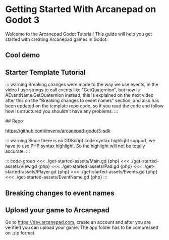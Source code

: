 # Getting Started With Arcanepad on Godot 3

Welcome to the Arcanepad Godot Tutorial! This guide will help you get started with creating Arcanepad games in Godot.

## Cool demo

<YoutubeEmbed video-id="-Qz9MFCGoYE" />

## Starter Template Tutorial

::: warning
Breaking changes were made to the way we use events, in the video I use strings to call events like "GetQuaternion", but now is AEventName.GetQuaternion instead, this is explained on the next video after this on the "Breaking changes to event names" section, and also has been updated on the template repo code, so if you read the code and follow how is structured you shouldn't have any problems.
:::

<YoutubeEmbed video-id="bZ31lta1MgQ" />
## Repo

https://github.com/imvenx/arcanepad-godot3-sdk

::: warning
Since there is no GDScript code syntax highlight support, we have to use PHP syntax highlight. So the highlight will not be totally accurate.
:::

::: code-group
<<< ./get-started-assets/Main.gd {php}
<<< ./get-started-assets/View.gd {php}
<<< ./get-started-assets/Pad.gd {php}
<<< ./get-started-assets/Player.gd {php}
<<< ./get-started-assets/Events.gd {php}
<<< ./get-started-assets/EventName.gd {php}
:::

## Breaking changes to event names

<YoutubeEmbed video-id="PL6J-acMXNU" />

## Upload your game to Arcanepad

Go to https://dev.arcanepad.com, create an account and after you are verified you can upload your game. The app folder has to be compressed on .zip format.
